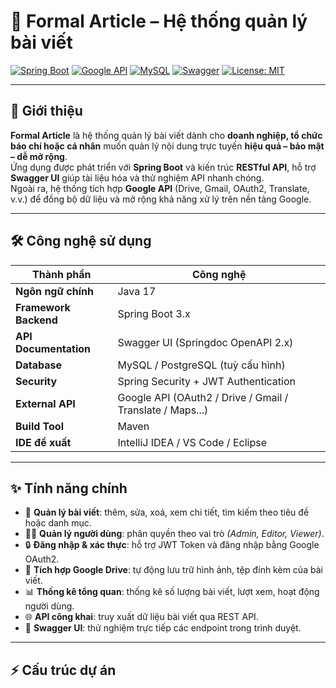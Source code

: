 # 📰 Formal Article – Hệ thống quản lý bài viết

[![Spring Boot](https://img.shields.io/badge/Spring%20Boot-3.3.0-6DB33F?style=for-the-badge&logo=springboot)]()
[![Google API](https://img.shields.io/badge/Google%20API-Enabled-4285F4?style=for-the-badge&logo=google)]()
[![MySQL](https://img.shields.io/badge/MySQL-8.0-4479A1?style=for-the-badge&logo=mysql)]()
[![Swagger](https://img.shields.io/badge/Swagger-UI-85EA2D?style=for-the-badge&logo=swagger)]()
[![License: MIT](https://img.shields.io/badge/License-MIT-blue?style=for-the-badge)]()

---

## 🧾 Giới thiệu

**Formal Article** là hệ thống quản lý bài viết dành cho **doanh nghiệp, tổ chức báo chí hoặc cá nhân** muốn quản lý nội dung trực tuyến **hiệu quả – bảo mật – dễ mở rộng**.  
Ứng dụng được phát triển với **Spring Boot** và kiến trúc **RESTful API**, hỗ trợ **Swagger UI** giúp tài liệu hóa và thử nghiệm API nhanh chóng.  
Ngoài ra, hệ thống tích hợp **Google API** (Drive, Gmail, OAuth2, Translate, v.v.) để đồng bộ dữ liệu và mở rộng khả năng xử lý trên nền tảng Google.

---

## 🛠️ Công nghệ sử dụng

| Thành phần | Công nghệ |
|-------------|------------|
| **Ngôn ngữ chính** | Java 17 |
| **Framework Backend** | Spring Boot 3.x |
| **API Documentation** | Swagger UI (Springdoc OpenAPI 2.x) |
| **Database** | MySQL / PostgreSQL (tuỳ cấu hình) |
| **Security** | Spring Security + JWT Authentication |
| **External API** | Google API (OAuth2 / Drive / Gmail / Translate / Maps...) |
| **Build Tool** | Maven |
| **IDE đề xuất** | IntelliJ IDEA / VS Code / Eclipse |

---

## ✨ Tính năng chính

- 📰 **Quản lý bài viết**: thêm, sửa, xoá, xem chi tiết, tìm kiếm theo tiêu đề hoặc danh mục.  
- 🧑‍💼 **Quản lý người dùng**: phân quyền theo vai trò *(Admin, Editor, Viewer)*.  
- 🔒 **Đăng nhập & xác thực**: hỗ trợ JWT Token và đăng nhập bằng Google OAuth2.  
- 📁 **Tích hợp Google Drive**: tự động lưu trữ hình ảnh, tệp đính kèm của bài viết.  
- 📊 **Thống kê tổng quan**: thống kê số lượng bài viết, lượt xem, hoạt động người dùng.  
- 🌐 **API công khai**: truy xuất dữ liệu bài viết qua REST API.  
- 🧩 **Swagger UI**: thử nghiệm trực tiếp các endpoint trong trình duyệt.  

---

## ⚡ Cấu trúc dự án

